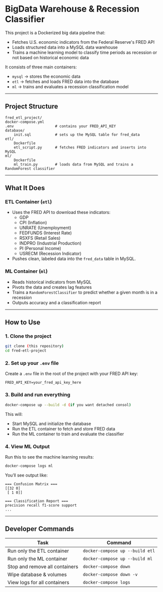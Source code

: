 # BigData Warehouse & Recession Classifier

This project is a Dockerized big data pipeline that:
- Fetches U.S. economic indicators from the Federal Reserve's FRED API
- Loads structured data into a MySQL data warehouse
- Trains a machine learning model to classify time periods as recession or not based on historical economic data

It consists of three main containers:
- `mysql` → stores the economic data
- `etl` → fetches and loads FRED data into the database
- `ml` → trains and evaluates a recession classification model

---

## Project Structure

```
fred_etl_project/
docker-compose.yml
.env                   # contains your FRED_API_KEY
database/
    init.sql           # sets up the MySQL table for fred_data
etl/
    Dockerfile
    etl_script.py      # fetches FRED indicators and inserts into MySQL
ml/
    Dockerfile
    ml_train.py        # loads data from MySQL and trains a RandomForest classifier
```

---

## What It Does

### ETL Container (`etl`)

- Uses the FRED API to download these indicators:
  - GDP
  - CPI (Inflation)
  - UNRATE (Unemployment)
  - FEDFUNDS (Interest Rate)
  - RSXFS (Retail Sales)
  - INDPRO (Industrial Production)
  - PI (Personal Income)
  - USRECM (Recession Indicator)
- Pushes clean, labeled data into the `fred_data` table in MySQL.

### ML Container (`ml`)

- Reads historical indicators from MySQL
- Pivots the data and creates lag features
- Trains a `RandomForestClassifier` to predict whether a given month is in a recession
- Outputs accuracy and a classification report

---

## How to Use

### 1. Clone the project

```bash
git clone (this repository)
cd fred-etl-project
```

### 2. Set up your `.env` file

Create a `.env` file in the root of the project with your FRED API key:

```env
FRED_API_KEY=your_fred_api_key_here
```

### 3. Build and run everything

```bash
docker-compose up --build -d (if you want detached consol)
```

This will:

- Start MySQL and initialize the database
- Run the ETL container to fetch and store FRED data
- Run the ML container to train and evaluate the classifier

### 4. View ML Output

Run this to see the machine learning results:

```bash
docker-compose logs ml
```

You’ll see output like:

```
=== Confusion Matrix ===
[[32 0]
 [ 1 0]]

=== Classification Report ===
precision recall f1-score support
...
```

---

## Developer Commands

| Task                           | Command                         |
| ------------------------------ | ------------------------------- |
| Run only the ETL container     | `docker-compose up --build etl` |
| Run only the ML container      | `docker-compose up --build ml`  |
| Stop and remove all containers | `docker-compose down`           |
| Wipe database & volumes        | `docker-compose down -v`        |
| View logs for all containers   | `docker-compose logs`           |
